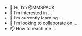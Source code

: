 - 👋 Hi, I’m @MMSPACK
- 👀 I’m interested in ...
- 🌱 I’m currently learning ...
- 💞️ I’m looking to collaborate on ...
- 📫 How to reach me ...

<!---
MMSPACK/MMSPACK is a ✨ special ✨ repository because its `README.md` (this file) appears on your GitHub profile.
You can click the Preview link to take a look at your changes.
--->
